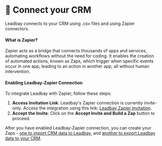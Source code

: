 # 🔌 Connect your CRM

Leadbay connects to your CRM using .csv files and using Zapier connectors.

#### What is Zapier?

Zapier acts as a bridge that connects thousands of apps and services, automating workflows without the need for coding. It enables the creation of automated actions, known as Zaps, which trigger when specific events occur in one app, leading to an action in another app, all without human intervention.

#### Enabling Leadbay-Zapier Connection

To integrate Leadbay with Zapier, follow these steps:

1. **Access Invitation Link**: Leadbay's Zapier connection is currently invite-only. Access the integration using this link: [Leadbay Zapier Invitation](https://zapier.com/developer/public-invite/186700/31de3445b74ad2736aa150f9f07f4bd3/).
2. **Accept the Invite**: Click on the **Accept Invite and Build a Zap** button to proceed.

After you have enabled Leadbay-Zapier connection, you can create your Zaps - [one to import CRM data to Leadbay](import-crm-data-with-zapier.md), and [another to export Leadbay data to your CRM](export-to-crm-with-zapier.md).

